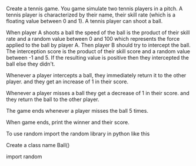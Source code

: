 Create a tennis game. You game simulate two tennis players in a pitch.
A tennis player is characterized by their name, their skill rate (which is a floating value between 0 and 1).
A tennis player can shoot a ball. 

When player A shoots a ball the speed of the ball is the product of their skill rate and a random value between 0 and 100 which represents the force applied to the ball by player A. Then player B should try to intercept the ball. The interception score is the product of their skill score and a random value between -1 and 5. If the resulting value is positive then they intercepted the ball else they didn't.

Whenever a player intercepts a ball, they immediately return it to the other player. and they get an increase of 1 in their score.

Whenever a player misses a ball they get a decrease of 1 in their score. and they return the ball to the other player.

The game ends whenever a player misses the ball 5 times.

When game ends, print the winner and their score.

To use random import the random library in python like this

Create a class name Ball()

import random